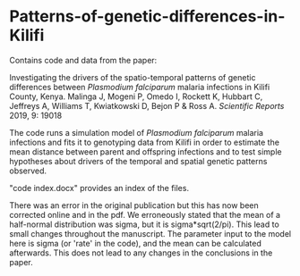 # Patterns-of-genetic-differences-in-Kilifi

Contains code and data from the paper:

Investigating the drivers of the spatio-temporal patterns of genetic differences between <i>Plasmodium falciparum</i> malaria infections in Kilifi County, Kenya. Malinga J, Mogeni P, Omedo I, Rockett K, Hubbart C, Jeffreys A, Williams T, Kwiatkowski D, Bejon P & Ross A. <i>Scientific Reports</i> 2019, 9: 19018

The code runs a simulation model of <i>Plasmodium falciparum</i> malaria infections and fits it to genotyping data from Kilifi in order to estimate the mean distance between parent and offspring infections and to test simple hypotheses about drivers of the temporal and spatial genetic patterns observed. 

"code index.docx" provides an index of the files. 

There was an error in the original publication but this has now been corrected online and in the pdf. We erroneously stated that the mean of a half-normal distribution was sigma, but it is sigma*sqrt(2/pi). This lead to small changes throughout the manuscript. The parameter input to the model here is sigma (or 'rate' in the code), and the mean can be calculated afterwards. This does not lead to any changes in the conclusions in the paper.
